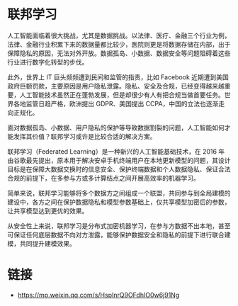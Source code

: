 # 联邦学习

人工智能面临着很大挑战，尤其是数据挑战。以法律、医疗、金融三个行业为例，法律、金融行业积累下来的数据量都比较少，医院则更是将数据存储在内部，出于保障隐私的原因，无法对外开放。数据孤岛、小数据、数据安全等问题阻碍着这些行业进行数字化转型的步伐。

此外，世界上 IT 巨头频频遭到民间和监管的指责，比如 Facebook 近期遭到美国政府巨额罚款，主要原因是用户隐私泄露。隐私、安全及合规，已经变得越来越重要，人工智能技术虽然正在蓬勃发展，但是却很少有人有把合规当做首要任务。世界各地监管日趋严格，欧洲提出 GDPR、美国提出 CCPA，中国的立法也逐渐走向正规化。

面对数据孤岛、小数据、用户隐私的保护等导致数据割裂的问题，人工智能如何才能发挥其价值？联邦学习或许是比较合适的解决方案。

联邦学习（Federated Learning）是一种新兴的人工智能基础技术，在 2016 年由谷歌最先提出，原本用于解决安卓手机终端用户在本地更新模型的问题，其设计目标是在保障大数据交换时的信息安全、保护终端数据和个人数据隐私、保证合法合规的前提下，在多参与方或多计算结点之间开展高效率的机器学习。

简单来说，联邦学习能够将多个数据方之间组成一个联盟，共同参与到全局建模的建设中，各方之间在保护数据隐私和模型参数基础上，仅共享模型加密后的参数，让共享模型达到更优的效果。

从安全性上来说，联邦学习是分布式加密机器学习，在参与方数据不出本地，甚至可保证任何底层数据不向对方泄露，能够保护数据安全和隐私的前提下进行联合建模，共同提升建模效果。

# 链接

- https://mp.weixin.qq.com/s/HspInrQ9OFdhIO0w6j91Ng